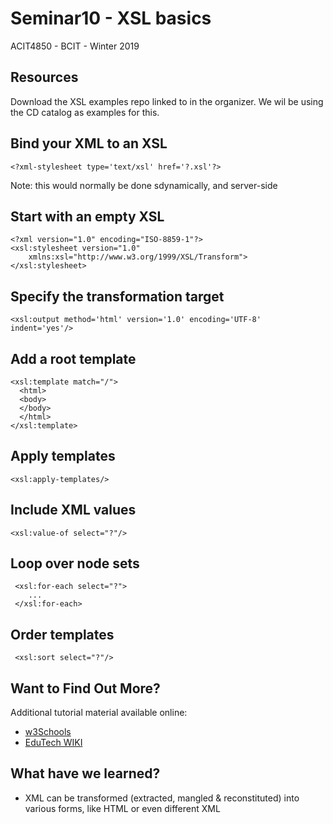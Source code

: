 # Seminar10 - XSL basics
ACIT4850 - BCIT - Winter 2019

## Resources

Download the XSL examples repo linked to in the organizer.
We wil be using the CD catalog as examples for this.

## Bind your XML to an XSL

    <?xml-stylesheet type='text/xsl' href='?.xsl'?>

Note: this would normally be done sdynamically, and server-side

## Start with an empty XSL

    <?xml version="1.0" encoding="ISO-8859-1"?>
    <xsl:stylesheet version="1.0"
        xmlns:xsl="http://www.w3.org/1999/XSL/Transform">
    </xsl:stylesheet>

## Specify the transformation target

    <xsl:output method='html' version='1.0' encoding='UTF-8' indent='yes'/>

## Add a root template

    <xsl:template match="/">
      <html>
      <body>
      </body>
      </html>
    </xsl:template>

## Apply templates

    <xsl:apply-templates/> 
 
## Include XML values

    <xsl:value-of select="?"/>

## Loop over node sets

     <xsl:for-each select="?">
        ...
     </xsl:for-each>

## Order templates

     <xsl:sort select="?"/> 

## Want to Find Out More?

Additional tutorial material available online:
- [w3Schools](https://www.w3schools.com/xml/xsl_intro.asp)
- [EduTech WIKI](http://edutechwiki.unige.ch/en/XSLT_Tutorial_-_Basics)

## What have we learned?

- XML can be transformed (extracted, mangled & reconstituted) into
various forms, like HTML or even different XML